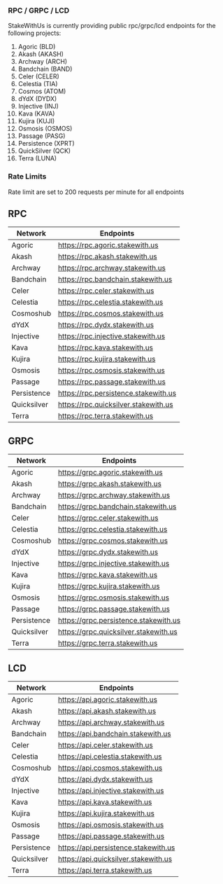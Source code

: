 ### RPC / GRPC / LCD

StakeWithUs is currently providing public rpc/grpc/lcd endpoints for the following projects:

1. Agoric (BLD)
2. Akash (AKASH)
3. Archway (ARCH)
4. Bandchain (BAND)
5. Celer (CELER)
6. Celestia (TIA)
7. Cosmos (ATOM)
8. dYdX (DYDX)
9. Injective (INJ)
10. Kava (KAVA)
11. Kujira (KUJI)
12. Osmosis (OSMOS)
13. Passage (PASG)
14. Persistence (XPRT)
15. QuickSilver (QCK)
16. Terra (LUNA)

### Rate Limits

Rate limit are set to 200 requests per minute for all endpoints

## RPC

| Network     | Endpoints                            |
| ----------- | ------------------------------------ |
| Agoric      | https://rpc.agoric.stakewith.us      |
| Akash       | https://rpc.akash.stakewith.us       |
| Archway     | https://rpc.archway.stakewith.us     |
| Bandchain   | https://rpc.bandchain.stakewith.us   |
| Celer       | https://rpc.celer.stakewith.us       |
| Celestia    | https://rpc.celestia.stakewith.us    |
| Cosmoshub   | https://rpc.cosmos.stakewith.us      |
| dYdX        | https://rpc.dydx.stakewith.us        |
| Injective   | https://rpc.injective.stakewith.us   |
| Kava        | https://rpc.kava.stakewith.us        |
| Kujira      | https://rpc.kujira.stakewith.us      |
| Osmosis     | https://rpc.osmosis.stakewith.us     |
| Passage     | https://rpc.passage.stakewith.us     |
| Persistence | https://rpc.persistence.stakewith.us |
| Quicksilver | https://rpc.quicksilver.stakewith.us |
| Terra       | https://rpc.terra.stakewith.us       |

## GRPC

| Network     | Endpoints                             |
| ----------- | ------------------------------------- |
| Agoric      | https://grpc.agoric.stakewith.us      |
| Akash       | https://grpc.akash.stakewith.us       |
| Archway     | https://grpc.archway.stakewith.us     |
| Bandchain   | https://grpc.bandchain.stakewith.us   |
| Celer       | https://grpc.celer.stakewith.us       |
| Celestia    | https://grpc.celestia.stakewith.us    |
| Cosmoshub   | https://grpc.cosmos.stakewith.us      |
| dYdX        | https://grpc.dydx.stakewith.us        |
| Injective   | https://grpc.injective.stakewith.us   |
| Kava        | https://grpc.kava.stakewith.us        |
| Kujira      | https://grpc.kujira.stakewith.us      |
| Osmosis     | https://grpc.osmosis.stakewith.us     |
| Passage     | https://grpc.passage.stakewith.us     |
| Persistence | https://grpc.persistence.stakewith.us |
| Quicksilver | https://grpc.quicksilver.stakewith.us |
| Terra       | https://grpc.terra.stakewith.us       |

## LCD

| Network     | Endpoints                            |
| ----------- | ------------------------------------ |
| Agoric      | https://api.agoric.stakewith.us      |
| Akash       | https://api.akash.stakewith.us       |
| Archway     | https://api.archway.stakewith.us     |
| Bandchain   | https://api.bandchain.stakewith.us   |
| Celer       | https://api.celer.stakewith.us       |
| Celestia    | https://api.celestia.stakewith.us    |
| Cosmoshub   | https://api.cosmos.stakewith.us      |
| dYdX        | https://api.dydx.stakewith.us        |
| Injective   | https://api.injective.stakewith.us   |
| Kava        | https://api.kava.stakewith.us        |
| Kujira      | https://api.kujira.stakewith.us      |
| Osmosis     | https://api.osmosis.stakewith.us     |
| Passage     | https://api.passage.stakewith.us     |
| Persistence | https://api.persistence.stakewith.us |
| Quicksilver | https://api.quicksilver.stakewith.us |
| Terra       | https://api.terra.stakewith.us       |
